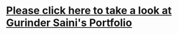 # [Please click here to take a look at Gurinder Saini's Portfolio](http://sainguri.dev.fast.sheridanc.on.ca/Assignments/Projects/gridus-gurinder/layouts/gurinder/)
